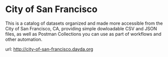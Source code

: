 # City of San Francisco

This is a catalog of datasets organized and made more accessible from the City of San Francisco, CA, providing simple dowloadable CSV and JSON files, as well as Postman Collections you can use as part of workflows and other automation.

url: http://city-of-san-francisco.dayda.org

